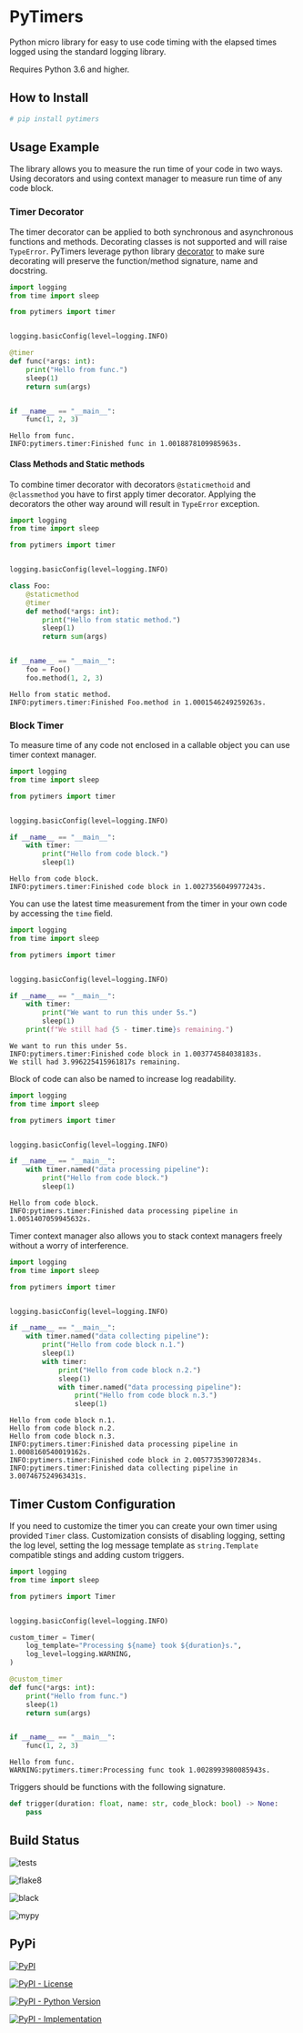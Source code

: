 # PyTimers
Python micro library for easy to use code timing with the elapsed times logged using the standard
 logging library.

Requires Python 3.6 and higher.

## How to Install

```bash
# pip install pytimers
```

## Usage Example

The library allows you to measure the run time of your code in two ways. Using decorators and 
 using  context manager to measure run time of any code block.

### Timer Decorator

The timer decorator can be applied to both synchronous and asynchronous functions and methods.
 Decorating classes is not supported and will raise `TypeError`. PyTimers leverage python library 
 [decorator](https://github.com/micheles/decorator) to make sure decorating will preserve the 
 function/method signature, name and docstring.

```python
import logging
from time import sleep

from pytimers import timer


logging.basicConfig(level=logging.INFO)

@timer
def func(*args: int):
    print("Hello from func.")
    sleep(1)
    return sum(args)


if __name__ == "__main__":
    func(1, 2, 3)
```

```
Hello from func.
INFO:pytimers.timer:Finished func in 1.0018878109985963s.
```

#### Class Methods and Static methods

To combine timer decorator with decorators `@staticmethoid` and `@classmethod` you have to first
 apply timer decorator. Applying the decorators the other way around will result in `TypeError`
 exception. 
 
```python
import logging
from time import sleep

from pytimers import timer


logging.basicConfig(level=logging.INFO)

class Foo:
    @staticmethod
    @timer
    def method(*args: int):
        print("Hello from static method.")
        sleep(1)
        return sum(args)


if __name__ == "__main__":
    foo = Foo()    
    foo.method(1, 2, 3)
```

```
Hello from static method.
INFO:pytimers.timer:Finished Foo.method in 1.0001546249259263s.
```

### Block Timer
  
To measure time of any code not enclosed in a callable object you can use timer context manager.
  
```python
import logging
from time import sleep

from pytimers import timer


logging.basicConfig(level=logging.INFO)

if __name__ == "__main__":
    with timer:
        print("Hello from code block.")
        sleep(1)
```

```
Hello from code block.
INFO:pytimers.timer:Finished code block in 1.0027356049977243s.
```

You can use the latest time measurement from the timer in your own code by accessing the `time` 
field.

```python
import logging
from time import sleep

from pytimers import timer


logging.basicConfig(level=logging.INFO)

if __name__ == "__main__":
    with timer:
        print("We want to run this under 5s.")
        sleep(1)
    print(f"We still had {5 - timer.time}s remaining.")
```

```
We want to run this under 5s.
INFO:pytimers.timer:Finished code block in 1.003774584038183s.
We still had 3.996225415961817s remaining.
```

Block of code can also be named to increase log readability.

```python
import logging
from time import sleep

from pytimers import timer


logging.basicConfig(level=logging.INFO)

if __name__ == "__main__":
    with timer.named("data processing pipeline"):
        print("Hello from code block.")
        sleep(1)
```

```
Hello from code block.
INFO:pytimers.timer:Finished data processing pipeline in 1.0051407059945632s.
```

Timer context manager also allows you to stack context managers freely without a worry of
 interference. 

```python
import logging
from time import sleep

from pytimers import timer


logging.basicConfig(level=logging.INFO)

if __name__ == "__main__":
    with timer.named("data collecting pipeline"):
        print("Hello from code block n.1.")
        sleep(1)
        with timer:
            print("Hello from code block n.2.")
            sleep(1)
            with timer.named("data processing pipeline"):
                print("Hello from code block n.3.")
                sleep(1)
```

```
Hello from code block n.1.
Hello from code block n.2.
Hello from code block n.3.
INFO:pytimers.timer:Finished data processing pipeline in 1.0008160540019162s.
INFO:pytimers.timer:Finished code block in 2.005773539072834s.
INFO:pytimers.timer:Finished data collecting pipeline in 3.007467524963431s.
```

## Timer Custom Configuration

If you need to customize the timer you can create your own timer using provided `Timer` class.
 Customization consists of disabling logging, setting the log level, setting the log message
 template as `string.Template` compatible stings and adding custom triggers.

```python
import logging
from time import sleep

from pytimers import Timer


logging.basicConfig(level=logging.INFO)

custom_timer = Timer(
    log_template="Processing ${name} took ${duration}s.",
    log_level=logging.WARNING,
)

@custom_timer
def func(*args: int):
    print("Hello from func.")
    sleep(1)
    return sum(args)


if __name__ == "__main__":
    func(1, 2, 3)
```

```
Hello from func.
WARNING:pytimers.timer:Processing func took 1.0028993980085943s.
```

Triggers should be functions with the following signature.
  
```python
def trigger(duration: float, name: str, code_block: bool) -> None:
    pass
``` 

## Build Status

![tests](https://github.com/michalfilippi/pytimers/workflows/tests/badge.svg)

![flake8](https://github.com/michalfilippi/pytimers/workflows/flake8/badge.svg)

![black](https://github.com/michalfilippi/pytimers/workflows/black/badge.svg)

![mypy](https://github.com/michalfilippi/pytimers/workflows/mypy/badge.svg)

## PyPi

[
    ![PyPI](https://img.shields.io/pypi/v/pytimers)
](https://pypi.python.org/pypi/pytimers/)

[
    ![PyPI - License](https://img.shields.io/pypi/l/pytimers)
](https://pypi.python.org/pypi/pytimers/)

[
    ![PyPI - Python Version](https://img.shields.io/pypi/pyversions/pytimers)
](https://pypi.python.org/pypi/pytimers/)

[
    ![PyPI - Implementation](https://img.shields.io/pypi/implementation/pytimers)
](https://pypi.python.org/pypi/pytimers/)
